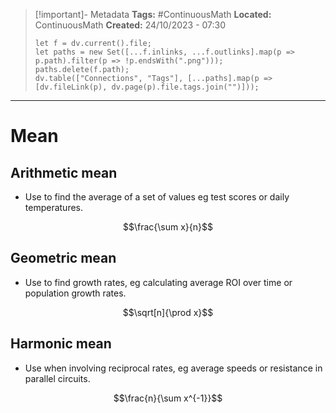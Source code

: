 > [!important]- Metadata
> **Tags:** #ContinuousMath 
> **Located:** ContinuousMath
> **Created:** 24/10/2023 - 07:30
> ```dataviewjs
> let f = dv.current().file;
> let paths = new Set([...f.inlinks, ...f.outlinks].map(p => p.path).filter(p => !p.endsWith(".png")));
> paths.delete(f.path);
> dv.table(["Connections", "Tags"], [...paths].map(p => [dv.fileLink(p), dv.page(p).file.tags.join("")]));
> ```

___
# Mean
## Arithmetic mean 
- Use  to find the average of a set of values eg test scores or daily temperatures.

$$\frac{\sum x}{n}$$

## Geometric mean 
- Use to find growth rates, eg calculating average ROI over time or population growth rates.

$$\sqrt[n]{\prod x}$$


## Harmonic mean 
- Use when involving reciprocal rates, eg average speeds or resistance in parallel circuits.

$$\frac{n}{\sum x^{-1}}$$




